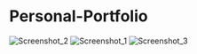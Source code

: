 # Personal-Portfolio

![Screenshot_2](https://user-images.githubusercontent.com/54951281/143473437-63c47327-365d-43cd-8a04-1818b36b6297.png)
![Screenshot_1](https://user-images.githubusercontent.com/54951281/143473443-53ee8ae1-9b0f-4d8e-b39e-580aa2f8ddec.png)
![Screenshot_3](https://user-images.githubusercontent.com/54951281/143473445-13fbafbe-d0c0-4d3a-9458-967ea99fbb9c.png)
